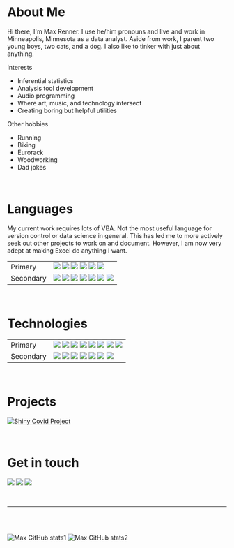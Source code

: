 # About Me

Hi there, I'm Max Renner. I use he/him pronouns and live and work in Minneapolis, Minnesota as a data analyst. Aside from work, I parent two young boys, two cats, and a dog. I also like to tinker with just about anything. 

Interests
- Inferential statistics
- Analysis tool development
- Audio programming
- Where art, music, and technology intersect
- Creating boring but helpful utilities
  
Other hobbies
- Running
- Biking
- Eurorack
- Woodworking
- Dad jokes

<br>

# Languages
My current work requires lots of VBA. Not the most useful language for version control or data science in general. This has led me to more actively seek out other projects to work on and document. However, I am now very adept at making Excel do anything I want.

<table>
<tr>
    <td>Primary</td>
    <td>
        <img src="https://img.shields.io/badge/VBA-0078D4?style=sqaure&logo=microsoft&logoColor=white"></img>
        <img src="https://img.shields.io/badge/sql-CC2927?style=sqaure&logo=microsoft%20sql%20server&logoColor=white"></img>
        <img src="https://img.shields.io/badge/powershell-191970?style=sqaure&logo=powershell&logoColor=white"></img>
        <img src="https://img.shields.io/badge/shell_script-%23121011.svg?style=sqaure&logo=gnu-bash&logoColor=white"></img>
        <img src="https://img.shields.io/badge/r-%23276DC3.svg?style=sqaure&logo=r&logoColor=white"></img>
        <img src="https://img.shields.io/badge/python-%2314354C.svg?style=sqaure&logo=python&logoColor=white"></img>
    </td>
</tr>
<tr></tr>
<tr>
    <td>Secondary</td>
    <td>
        <img src="https://img.shields.io/badge/c-%2300599C.svg?style=sqaure&logo=c&logoColor=white"></img>
        <img src="https://img.shields.io/badge/c++-%2300599C.svg?style=sqaure&logo=c%2B%2B&logoColor=white)"></img>
        <img src="https://img.shields.io/badge/lua-%232C2D72.svg?style=sqaure&logo=lua&logoColor=white"></img>
        <img src="https://img.shields.io/badge/HTML5-E34F26?style=sqaure&logo=html5&logoColor=white"></img>
        <img src="https://img.shields.io/badge/CSS-239120?&style=sqaure&logo=css3&logoColor=white"></img>
        <img src="https://img.shields.io/badge/javascript-%23323330.svg?style=sqaure&logo=javascript&logoColor=%23F7DF1E"></img>
        <img src="https://img.shields.io/badge/typescript-%23007ACC.svg?style=sqaure&logo=typescript&logoColor=white"></img>
    </td>
</tr>
</table>

<br>

# Technologies

<table>
<tr>
    <td>Primary</td>
    <td>
        <img src="https://img.shields.io/badge/SAP%20BusinessObjects%20Web%20Intelligence-white?style=sqaure&logo=SAP&logoColor=blue"></img>
        <img src="https://img.shields.io/badge/VisualStudioCode-0078d7.svg?style=sqaure&logo=visual-studio-code&logoColor=white"></img>
        <img src="https://img.shields.io/badge/RStudio-blue?style=sqaure&logo=RStudio&labelColor=white"></img>
        <img src="https://img.shields.io/badge/Microsoft_SQL_Server-CC2927?style=sqaure&logo=microsoft-sql-server&logoColor=white"></img>
        <img src="https://img.shields.io/badge/PowerBI-F2C811?style=sqaure&logo=Power%20BI&logoColor=white"></img>
        <img src="https://img.shields.io/badge/Microsoft_SharePoint-0078D4?style=sqaure&logo=microsoft-sharepoint&logoColor=white"></img>
        <img src="https://img.shields.io/badge/jira-%230A0FFF.svg?style=sqaure&logo=jira&logoColor=white"></img>
        <img src="https://img.shields.io/badge/Shiny-blue?style=sqaure&logo=RSTUDIO&labelColor=white"></img>
    </td>
</tr>
<tr></tr>
<tr>
    <td>Secondary</td>
    <td>
        <img src="https://img.shields.io/badge/docker-%230db7ed.svg?style=sqaure&logo=docker&logoColor=white"></img>
        <img src="https://img.shields.io/badge/-Arduino-00979D?style=sqaure&logo=Arduino&logoColor=white"></img>
        <img src="https://img.shields.io/badge/node.js-%2343853D.svg?style=sqaure&logo=node.js&logoColor=white"></img>
        <img src="https://img.shields.io/badge/NPM-%23000000.svg?style=sqaure&logo=npm&logoColor=white"></img>
        <img src="https://img.shields.io/badge/vuejs-%2335495e.svg?style=sqaure&logo=vuedotjs&logoColor=%234FC08D"></img>
        <img src="https://img.shields.io/badge/bootstrap-%23563D7C.svg?style=sqaure&logo=bootstrap&logoColor=white"></img>
        <img src="https://img.shields.io/badge/Electron-191970?style=sqaure&logo=Electron&logoColor=white"></img>
    </td>
</tr>
</table>

<br>

# Projects
[![Shiny Covid Project](https://img.shields.io/badge/Shiny-blue?style=for-the-badge&logo=RSTUDIO&labelColor=white&label=Covid-19-Minnesota-Counties)](https://github.com/rennerom/COVID-19-Minnesota-Counties)

<br>

# Get in touch
<p float="left">
  <a href="mailto:rennerom@gmail.com"><img src="https://img.shields.io/badge/-rennerom@gmail.com-D14836?style=flat&logo=Gmail&logoColor=white&label=gmail" (mailto:rennerom@gmail.com) /></a>
  <a href = "https://www.instagram.com/ottomaxrenner/"> <img src="https://img.shields.io/badge/-@ottomaxrenner-E4405F?style=flat&logo=Instagram&logoColor=white&label=instagram" /></a>
  <a href = "https://maxrenner.bandcamp.com/"> <img src="https://img.shields.io/badge/Max%20Renner-348294?style=flat&logo=bandcamp&logoColor=white&label=bandcamp" /></a>
</p>
<br>

---
<br>
<br>

![Max GitHub stats1](https://github-readme-stats.vercel.app/api?username=rennerom&theme=calm&hide_border=true)
![Max GitHub stats2](https://github-readme-stats.vercel.app/api/top-langs/?username=rennerom&theme=calm&hide_border=true)

